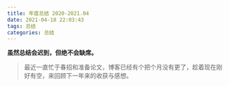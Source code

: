 ```yaml
---
title: 年度总结 2020-2021.04
date: 2021-04-18 22:03:43
tags: 总结
categories: 总结
---
```






<!-- more -->



**虽然总结会迟到，但绝不会缺席。**



> 最近一直忙于春招和准备论文，博客已经有个把个月没有更了，趁着现在刚好有空，来回顾下一年来的收获与感想。



